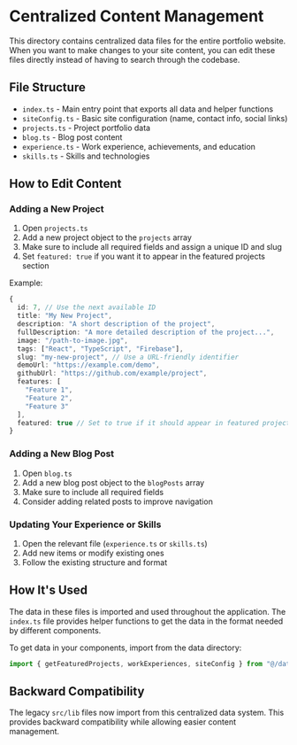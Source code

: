 # Centralized Content Management

This directory contains centralized data files for the entire portfolio website. When you want to make changes to your site content, you can edit these files directly instead of having to search through the codebase.

## File Structure

- `index.ts` - Main entry point that exports all data and helper functions
- `siteConfig.ts` - Basic site configuration (name, contact info, social links)
- `projects.ts` - Project portfolio data
- `blog.ts` - Blog post content
- `experience.ts` - Work experience, achievements, and education
- `skills.ts` - Skills and technologies

## How to Edit Content

### Adding a New Project

1. Open `projects.ts`
2. Add a new project object to the `projects` array
3. Make sure to include all required fields and assign a unique ID and slug
4. Set `featured: true` if you want it to appear in the featured projects section

Example:

```typescript
{
  id: 7, // Use the next available ID
  title: "My New Project",
  description: "A short description of the project",
  fullDescription: "A more detailed description of the project...",
  image: "/path-to-image.jpg",
  tags: ["React", "TypeScript", "Firebase"],
  slug: "my-new-project", // Use a URL-friendly identifier
  demoUrl: "https://example.com/demo",
  githubUrl: "https://github.com/example/project",
  features: [
    "Feature 1",
    "Feature 2",
    "Feature 3"
  ],
  featured: true // Set to true if it should appear in featured projects
}
```

### Adding a New Blog Post

1. Open `blog.ts`
2. Add a new blog post object to the `blogPosts` array
3. Make sure to include all required fields
4. Consider adding related posts to improve navigation

### Updating Your Experience or Skills

1. Open the relevant file (`experience.ts` or `skills.ts`)
2. Add new items or modify existing ones
3. Follow the existing structure and format

## How It's Used

The data in these files is imported and used throughout the application. The `index.ts` file provides helper functions to get the data in the format needed by different components.

To get data in your components, import from the data directory:

```typescript
import { getFeaturedProjects, workExperiences, siteConfig } from "@/data";
```

## Backward Compatibility

The legacy `src/lib` files now import from this centralized data system. This provides backward compatibility while allowing easier content management.
